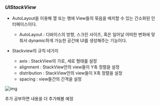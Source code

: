 ### ***UIStackView***

- AutoLayout을 이용해 열 또는 행에 View들의 묶음을 배치할 수 있는 간소화된 인터페이스이다.
  - AutoLayout : 디바이스의 방향, 스크린 사이즈, 혹은 일어날 어떠한 변화에 맞춰서 dynamic하게 가능한 공간에 UI를 생성해주는 기능이다.

- Stackview의 규칙 네가지
  - axis : StackView의 가로, 세로 형태를 설정
  - alignment : StackView안의 view들이 Y축 정렬을 설정
  - distribution : StackView안의 view들이 X축 정렬을 설정
  - spacing : view들간의 간격을 설정

![img](https://hcn1519.github.io/public/postImages/2017-05/stackView/stackViewComponents2.png)



추가 공부하면 내용을 더 추가해볼 예정